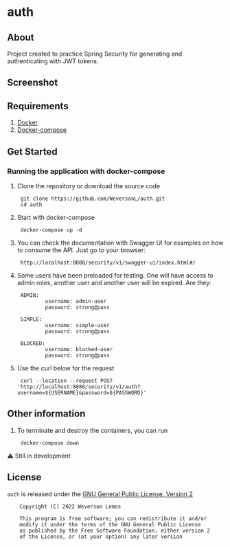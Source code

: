 # auth

## About

Project created to practice Spring Security for generating and authenticating with JWT tokens.

## Screenshot

## Requirements

1. [Docker](https://docs.docker.com/engine/install/)
2. [Docker-compose](https://docs.docker.com/compose/)

## Get Started

### Running the application with docker-compose

1. Clone the repository or download the source code

        git clone https://github.com/WeversonL/auth.git
        cd auth

2. Start with docker-compose

        docker-compose up -d

3. You can check the documentation with Swagger UI for examples on how to consume the API. Just go to your browser:

        http://localhost:8080/security/v1/swagger-ui/index.html#/

4. Some users have been preloaded for testing. One will have access to admin roles, another user and another user will
   be expired. Are they:

        ADMIN:
                username: admin-user
                password: strong@pass

        SIMPLE:
                username: simple-user
                password: strong@pass

        BLOCKED:
                username: blocked-user
                password: strong@pass  

4. Use the curl below for the request

        curl --location --request POST 'http://localhost:8080/security/v1/auth?username=${USERNAME}&password=${PASSWORD}'

## Other information

1. To terminate and destroy the containers, you can run

        docker-compose down

⚠️ Still in development

## License

`auth` is released under the [GNU General Public License, Version 2](LICENSE)

        Copyright (C) 2022 Weverson Lemos

        This program is free software; you can redistribute it and/or
        modify it under the terms of the GNU General Public License
        as published by the Free Software Foundation; either version 2
        of the License, or (at your option) any later version
